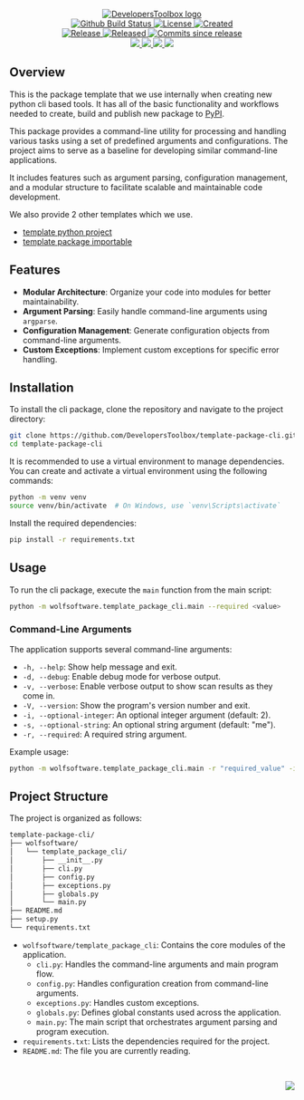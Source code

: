 <!-- markdownlint-disable -->
<p align="center">
    <a href="https://github.com/DevelopersToolbox/">
        <img src="https://cdn.wolfsoftware.com/assets/images/github/organisations/developerstoolbox/black-and-white-circle-256.png" alt="DevelopersToolbox logo" />
    </a>
    <br />
    <a href="https://github.com/DevelopersToolbox/template-package-cli/actions/workflows/cicd.yml">
        <img src="https://img.shields.io/github/actions/workflow/status/DevelopersToolbox/template-package-cli/cicd.yml?branch=master&label=build%20status&style=for-the-badge" alt="Github Build Status" />
    </a>
    <a href="https://github.com/DevelopersToolbox/template-package-cli/blob/master/LICENSE.md">
        <img src="https://img.shields.io/github/license/DevelopersToolbox/template-package-cli?color=blue&label=License&style=for-the-badge" alt="License">
    </a>
    <a href="https://github.com/DevelopersToolbox/template-package-cli">
        <img src="https://img.shields.io/github/created-at/DevelopersToolbox/template-package-cli?color=blue&label=Created&style=for-the-badge" alt="Created">
    </a>
    <br />
    <a href="https://github.com/DevelopersToolbox/template-package-cli/releases/latest">
        <img src="https://img.shields.io/github/v/release/DevelopersToolbox/template-package-cli?color=blue&label=Latest%20Release&style=for-the-badge" alt="Release">
    </a>
    <a href="https://github.com/DevelopersToolbox/template-package-cli/releases/latest">
        <img src="https://img.shields.io/github/release-date/DevelopersToolbox/template-package-cli?color=blue&label=Released&style=for-the-badge" alt="Released">
    </a>
    <a href="https://github.com/DevelopersToolbox/template-package-cli/releases/latest">
        <img src="https://img.shields.io/github/commits-since/DevelopersToolbox/template-package-cli/latest.svg?color=blue&style=for-the-badge" alt="Commits since release">
    </a>
    <br />
    <a href="https://github.com/DevelopersToolbox/template-package-cli/blob/master/.github/CODE_OF_CONDUCT.md">
        <img src="https://img.shields.io/badge/Code%20of%20Conduct-blue?style=for-the-badge" />
    </a>
    <a href="https://github.com/DevelopersToolbox/template-package-cli/blob/master/.github/CONTRIBUTING.md">
        <img src="https://img.shields.io/badge/Contributing-blue?style=for-the-badge" />
    </a>
    <a href="https://github.com/DevelopersToolbox/template-package-cli/blob/master/.github/SECURITY.md">
        <img src="https://img.shields.io/badge/Report%20Security%20Concern-blue?style=for-the-badge" />
    </a>
    <a href="https://github.com/DevelopersToolbox/template-package-cli/issues">
        <img src="https://img.shields.io/badge/Get%20Support-blue?style=for-the-badge" />
    </a>
</p>

## Overview


This is the package template that we use internally when creating new python cli based tools. It has all of the basic functionality and workflows needed to create,
build and publish new package to [PyPI](https://pypi.org/).

This package provides a command-line utility for processing and handling various tasks using a set of predefined arguments and configurations. The project
aims to serve as a baseline for developing similar command-line applications.

It includes features such as argument parsing, configuration management, and a modular structure to facilitate scalable and maintainable code development.

We also provide 2 other templates which we use.

- [template python project](https://github.com/DevelopersToolbox/template-python-project)
- [template package importable](https://github.com/DevelopersToolbox/template-package-importable)

## Features

- **Modular Architecture**: Organize your code into modules for better maintainability.
- **Argument Parsing**: Easily handle command-line arguments using `argparse`.
- **Configuration Management**: Generate configuration objects from command-line arguments.
- **Custom Exceptions**: Implement custom exceptions for specific error handling.

## Installation

To install the cli package, clone the repository and navigate to the project directory:

```bash
git clone https://github.com/DevelopersToolbox/template-package-cli.git
cd template-package-cli
```

It is recommended to use a virtual environment to manage dependencies. You can create and activate a virtual environment using the following commands:

```bash
python -m venv venv
source venv/bin/activate  # On Windows, use `venv\Scripts\activate`
```

Install the required dependencies:

```bash
pip install -r requirements.txt
```

## Usage

To run the cli package, execute the `main` function from the main script:

```bash
python -m wolfsoftware.template_package_cli.main --required <value>
```

### Command-Line Arguments

The application supports several command-line arguments:

- `-h, --help`: Show help message and exit.
- `-d, --debug`: Enable debug mode for verbose output.
- `-v, --verbose`: Enable verbose output to show scan results as they come in.
- `-V, --version`: Show the program's version number and exit.
- `-i, --optional-integer`: An optional integer argument (default: 2).
- `-s, --optional-string`: An optional string argument (default: "me").
- `-r, --required`: A required string argument.

Example usage:

```bash
python -m wolfsoftware.template_package_cli.main -r "required_value" -i 10 -s "optional_string"
```

## Project Structure

The project is organized as follows:

```sh
template-package-cli/
├── wolfsoftware/
│   └── template_package_cli/
│       ├── __init__.py
│       ├── cli.py
│       ├── config.py
│       ├── exceptions.py
│       ├── globals.py
│       └── main.py
├── README.md
├── setup.py
└── requirements.txt
```

- `wolfsoftware/template_package_cli`: Contains the core modules of the application.
  - `cli.py`: Handles the command-line arguments and main program flow.
  - `config.py`: Handles configuration creation from command-line arguments.
  - `exceptions.py`: Handles custom exceptions.
  - `globals.py`: Defines global constants used across the application.
  - `main.py`: The main script that orchestrates argument parsing and program execution.
- `requirements.txt`: Lists the dependencies required for the project.
- `README.md`: The file you are currently reading.

<br />
<p align="right"><a href="https://wolfsoftware.com/"><img src="https://img.shields.io/badge/Created%20by%20Wolf%20on%20behalf%20of%20Wolf%20Software-blue?style=for-the-badge" /></a></p>
